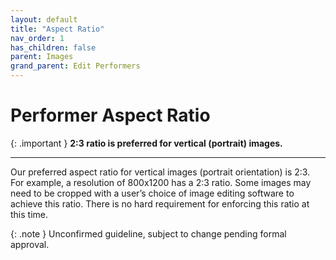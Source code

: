 ```yaml
---
layout: default
title: "Aspect Ratio"
nav_order: 1
has_children: false
parent: Images
grand_parent: Edit Performers
---
```


# Performer Aspect Ratio

{: .important }
**2:3 ratio is preferred for vertical (portrait) images.**

---

Our preferred aspect ratio for vertical images (portrait orientation) is 2:3. For example, a resolution of 800x1200 has a 2:3 ratio. Some images may need to be cropped with a user’s choice of image editing software to achieve this ratio. There is no hard requirement for enforcing this ratio at this time.

{: .note }
Unconfirmed guideline, subject to change pending formal approval.

